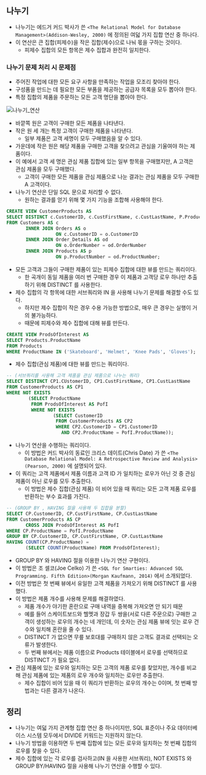 ## 나누기
- 나누기는 에드거 커드 박사가 쓴 `<The Relational Model for Database Management>(Addison-Wesley, 2000)` 에 정의된 여덟 가지 집합 연산 중 하나다.
- 이 연산은 큰 집합(피제수)을 작은 집합(제수)으로 나눠 몫을 구하는 것이다.
  - 피제수 집합의 모든 항목은 제수 집합과 완전히 일치한다.

### 나누기 문제 처리 시 문제점
- 주어진 작업에 대한 모든 요구 사항을 만족하는 작업을 모조리 찾아야 한다.
- 구성품을 만드는 데 필요한 모든 부품을 제공하는 공급자 목록을 모두 뽑아야 한다.
- 특정 집합의 제품을 주문하는 모든 고객 명단을 뽑아야 한다.

![나누기_연산](https://github.com/Evil-Goblin/BookStudy/assets/74400861/1ab66037-218b-4111-a69d-a2dcd01e3314)
- 바깥쪽 원은 고객이 구매한 모든 제품을 나타낸다.
- 작은 원 세 개는 특정 고객이 구매한 제품을 나타낸다.
  - 일부 제품은 고객 세명이 모두 구매했음을 알 수 있다.
- 가운데에 작은 원은 해당 제품을 구매한 고객을 찾으려고 관심을 기울여야 하는 제품이다.
- 이 예에서 고객 세 명은 관심 제품 집합에 있는 일부 항목을 구매했지만, A 고객은 관심 제품을 모두 구매했다.
  - 고객이 구매한 모든 제품을 관심 제품으로 나눈 결과는 관심 제품을 모두 구매한 A 고객이다.
- 나누기 연산은 단일 SQL 문으로 처리할 수 없다.
  - 원하는 결과를 얻기 위해 몇 가지 기능을 조합해 사용해야 한다.

```sql
CREATE VIEW CustomerProducts AS
SELECT DISTINCT c.CustomerID, c.CustFirstName, c.CustLastName, P.ProductName
FROM Customers AS c
       INNER JOIN Orders AS o
                  ON c.CustomerID = o.CustomerID
       INNER JOIN Order_Details AS od
                  ON o.OrderNumber = od.OrderNumber
       INNER JOIN Products AS p
                  ON p.ProductNumber = od.ProductNumber;
```
- 모든 고객과 그들이 구매한 제품이 있는 피제수 집합에 대한 뷰를 만드는 쿼리이다.
  - 한 곡개이 동일 제품을 여러 번 구매한 경우 이 제품과 고객당 로우 하나만 추출하기 위해 DISTINCT 를 사용한다.
- 제수 집합의 각 항목에 대한 서브쿼리와 IN 을 사용해 나누기 문제를 해결할 수도 있다.
  - 하지만 제수 집합이 작은 경우 수용 가능한 방법으로, 매우 큰 경우는 실행이 거의 불가능하다.
  - 때문에 피제수와 제수 집합에 대해 뷰를 만든다.

```sql
CREATE VIEW ProdsOfInterest AS
SELECT Products.ProductName
FROM Products
WHERE ProductName IN ('Skateboard', 'Helmet', 'Knee Pads', 'Gloves');
```
- 제수 집합(관심 제품)에 대한 뷰를 만드는 쿼리이다.

```sql
-- (서브쿼리를 사용해 고객 제품을 관심 제품으로 나누는 쿼리)
SELECT DISTINCT CP1.CUstomerID, CP1.CustFirstName, CP1.CustLastName
FROM CustomerProducts AS CP1
WHERE NOT EXISTS
        (SELECT ProductName
         FROM ProdsOfInterest AS PofI
         WHERE NOT EXISTS
                 (SELECT CustomerID
                  FROM CustomerProducts AS CP2
                  WHERE CP2.CustomerID = CP1.CustomerID
                    AND CP2.ProductName = PofI.ProductName));
```
- 나누기 연산을 수행하는 쿼리이다.
  - 이 방법은 커드 박사의 동료인 크리스 데이트(Chris Date) 가 쓴 `<The Database Relational Model: A Retrospective Review and Analysis>(Pearson, 2000)` 에 설명되어 있다.
- 이 쿼리는 고객 제품에서 제품 이름과 고객 ID 가 일치하는 로우가 아닌 것 중 관심 제품이 아닌 로우를 모두 추출한다.
  - 이 방법은 제수 집합(관심 제품) 이 비어 있을 때 쿼리는 모든 고객 제품 로우를 반환하는 부수 효과를 가진다.

```sql
-- (GROUP BY , HAVING 절을 사용해 두 집합을 분할)
SELECT CP.CustomerID, CP.CustFirstName, CP.CustLastName
FROM CustomerProducts AS CP
       CROSS JOIN ProdsOfInterest AS PofI
WHERE CP.ProductName = PofI.ProductName
GROUP BY CP.CustomerID, CP.CustFirstName, CP.CustLastName
HAVING COUNT(CP.ProductName) =
       (SELECT COUNT(ProductName) FROM ProdsOfInterest);
```
- GROUP BY 와 HAVING 절을 이용한 나누기 연산 구현이다.
- 이 방법은 조 셀코(Joe Celko) 가 쓴 `<SQL for Smarties: Advanced SQL Programming. Fifth Edition>(Morgan Kaufmann, 2014)` 에서 소개되었다.
- 이전 방법은 첫 번째 뷰에서 유일한 고객 체품을 가져오기 위해 DISTINCT 를 사용했다.
- 이 방법은 제품 개수를 사용해 문제를 해결하였다.
  - 제품 개수가 야기한 혼란으로 구매 내역을 중복해 가져오면 안 되기 때문
  - 예를 들어 스케이트보드와 헬멧과 장갑 두 쌍을(서로 다른 주문으로) 구매한 고객이 생성하는 로우의 개수는 네 개인데, 이 숫자는 관심 제품 뷰에 잇는 로우 건수와 일치해 혼란을 줄 수 있다.
  - DISTINCT 가 없으면 무릎 보호대를 구매하지 않은 고객도 결과로 선택되는 오류가 발생한다.
  - 두 번째 뷰에서는 제품 이름으로 Products 테이블에서 로우를 선택하므로 DISTINCT 가 필요 없다.
- 관심 제품에 있는 로우와 일치하는 모든 고객의 제품 로우를 찾았지만, 개수를 비교해 관심 제품에 있는 제품의 로우 개수와 일치하는 로우만 추출한다.
  - 제수 집합이 비어 있을 때 이 쿼리가 반환하는 로우의 개수는 0이며, 첫 번째 방법과는 다른 결과가 나온다.

## 정리
- 나누기는 여덟 가지 관계형 집합 연산 중 하나이지만, SQL 표준이나 주요 데이터베이스 시스템 모두에서 DIVIDE 키워드는 지원하지 않는다.
- 나누기 방법을 이용하면 두 번째 집합에 있는 모든 로우와 일치하는 첫 번째 집합의 로우를 찾을 수 있다.
- 제수 집합에 있는 각 로우를 검사하고(IN 을 사용한 서브쿼리), NOT EXISTS 와 GROUP BY/HAVING 절을 사용해 나누기 연산을 수행할 수 있다.

